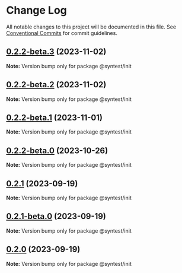 # Change Log

All notable changes to this project will be documented in this file.
See [Conventional Commits](https://conventionalcommits.org) for commit guidelines.

## [0.2.2-beta.3](https://github.com/syntest-framework/syntest-framework/compare/@syntest/init@0.2.2-beta.2...@syntest/init@0.2.2-beta.3) (2023-11-02)

**Note:** Version bump only for package @syntest/init

## [0.2.2-beta.2](https://github.com/syntest-framework/syntest-framework/compare/@syntest/init@0.2.2-beta.1...@syntest/init@0.2.2-beta.2) (2023-11-02)

**Note:** Version bump only for package @syntest/init

## [0.2.2-beta.1](https://github.com/syntest-framework/syntest-framework/compare/@syntest/init@0.2.2-beta.0...@syntest/init@0.2.2-beta.1) (2023-11-01)

**Note:** Version bump only for package @syntest/init

## [0.2.2-beta.0](https://github.com/syntest-framework/syntest-framework/compare/@syntest/init@0.2.1...@syntest/init@0.2.2-beta.0) (2023-10-26)

**Note:** Version bump only for package @syntest/init

## [0.2.1](https://github.com/syntest-framework/syntest-framework/compare/@syntest/init@0.2.1-beta.0...@syntest/init@0.2.1) (2023-09-19)

**Note:** Version bump only for package @syntest/init

## [0.2.1-beta.0](https://github.com/syntest-framework/syntest-framework/compare/@syntest/init@0.2.0-beta.22...@syntest/init@0.2.1-beta.0) (2023-09-19)

**Note:** Version bump only for package @syntest/init

## [0.2.0](https://github.com/syntest-framework/syntest-framework/compare/@syntest/init@0.2.0-beta.22...@syntest/init@0.2.0) (2023-09-19)

**Note:** Version bump only for package @syntest/init
